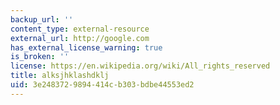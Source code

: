 ```yaml
---
backup_url: ''
content_type: external-resource
external_url: http://google.com
has_external_license_warning: true
is_broken: ''
license: https://en.wikipedia.org/wiki/All_rights_reserved
title: alksjhklashdklj
uid: 3e248372-9894-414c-b303-bdbe44553ed2
---
```

